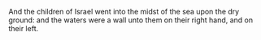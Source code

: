 And the children of Israel went into the midst of the sea upon the dry ground: and the waters were a wall unto them on their right hand, and on their left.
